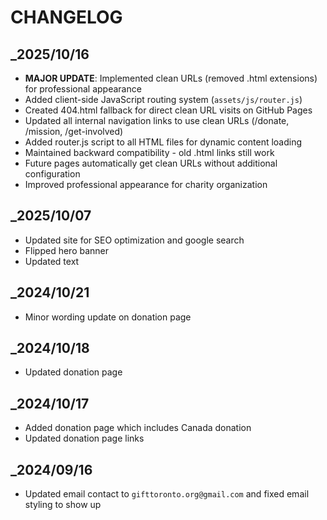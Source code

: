 CHANGELOG
=========
## _2025/10/16
- **MAJOR UPDATE**: Implemented clean URLs (removed .html extensions) for professional appearance
- Added client-side JavaScript routing system (`assets/js/router.js`)
- Created 404.html fallback for direct clean URL visits on GitHub Pages
- Updated all internal navigation links to use clean URLs (/donate, /mission, /get-involved)
- Added router.js script to all HTML files for dynamic content loading
- Maintained backward compatibility - old .html links still work
- Future pages automatically get clean URLs without additional configuration
- Improved professional appearance for charity organization
## _2025/10/07
- Updated site for SEO optimization and google search
- Flipped hero banner
- Updated text
## _2024/10/21
- Minor wording update on donation page
## _2024/10/18
- Updated donation page
## _2024/10/17
- Added donation page which includes Canada donation
- Updated donation page links
## _2024/09/16
- Updated email contact to `gifttoronto.org@gmail.com` and fixed email styling to show up
